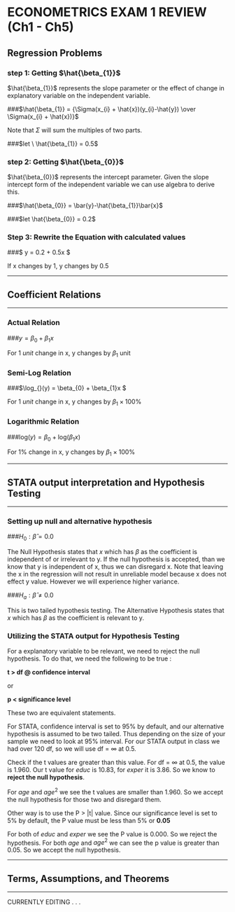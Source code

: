 # ECONOMETRICS EXAM 1 REVIEW (Ch1 - Ch5)



## Regression Problems



### step 1: Getting $\hat{\beta_{1}}$

$\hat{\beta_{1}}$ represents the slope parameter or the effect of change in explanatory variable on the independent variable.

###$\hat{\beta_{1}} = {\Sigma(x_{i} + \hat{x})(y_{i}-\hat{y}) \over \Sigma(x_{i} + \hat{x})}$

Note that $\Sigma$ will sum the multiples of two parts.

###$let \ \hat{\beta_{1}} = 0.5$



### step 2: Getting $\hat{\beta_{0}}$

$\hat{\beta_{0}}$ represents the intercept parameter. Given the slope intercept form of the independent variable we can use algebra to derive this.

###$\hat{\beta_{0}} = \bar{y}-\hat{\beta_{1}}\bar{x}$

###$let \hat{\beta_{0}} = 0.2$



### Step 3: Rewrite the Equation with calculated values

###$ y =  0.2 + 0.5x $

If x changes by 1, y changes by 0.5

---

## Coefficient Relations
---

### Actual Relation
###$y = \beta_{0} + \beta_{1}x$

For $1 \ unit$ change in x, y changes by $\beta_{1}$ unit

### Semi-Log Relation
###$\log_{}(y) = \beta_{0} + \beta_{1}x $

For $1 \ unit$ change in x, y changes by $\beta_{1} \times 100\%$

### Logarithmic Relation
###$\log_{}(y) = \beta_{0} + \log_{}(\beta_{1}x)$

For $1\%$ change in x, y changes by $\beta_{1} \times 100\%$

---
## STATA output interpretation and Hypothesis Testing
---
### Setting up null and alternative hypothesis

###$H_{0} : \hat{\beta} = 0.0$

The Null Hypothesis states that $x$ which has $\beta$ as the coefficient is independent of or irrelevant to y. If the null hypothesis is accepted, than we know that y is independent of x, thus we can disregard x. Note that leaving the x in the regression will not result in unreliable model because x does not effect y value. However we will experience higher variance.

###$H_{a} : \hat{\beta} \neq 0.0$

This is two tailed hypothesis testing. The Alternative Hypothesis states that $x$ which has $\beta$ as the coefficient is relevant to y. 

### Utilizing the STATA output for Hypothesis Testing

For a explanatory variable to be relevant, we need to reject the null hypothesis. To do that, we need the following to be true :

**t > df @ confidence interval**

or

**p < significance level**

These two are equivalent statements.

For STATA, confidence interval is set to 95% by default, and our alternative hypothesis is assumed to be two tailed. Thus depending on the size of your sample we need to look at 95% interval. For our STATA output in class we had over 120 df, so we will use df = $\infty$ at 0.5.

Check if the t values are greater than this value. For df = $\infty$ at 0.5, the value is 1.960. Our t value for $educ$ is 10.83, for $exper$ it is 3.86. So we know to **reject the null hypothesis**.

For $age$ and $age^2$ we see the t values are smaller than 1.960. So we accept the null hypothesis for those two and disregard them.

Other way is to use the P > |t| value. Since our significance level is set to 5% by default, the P value must be less than 5% or **0.05**

For both of $educ$ and $exper$ we see the P value is 0.000. So we reject the hypothesis. For both $age$ and $age^2$ we can see the p value is greater than 0.05. So we accept the null hypothesis.

---
## Terms, Assumptions, and Theorems
---

CURRENTLY EDITING . . .
